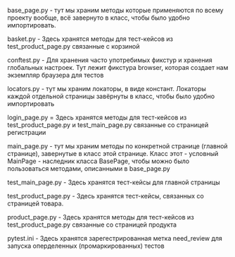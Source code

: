 base_page.py - тут мы храним методы которые применяются по всему проекту вообще, всё завернуто в класс, чтобы было удобно импортировать.

basket.py - Здесь хранятся методы для тест-кейсов из test_product_page.py связанные с корзиной

conftest.py -  Для хранения часто употребимых фикстур и хранения глобальных настроек. Тут лежит фикстура browser, которая создает нам экземпляр браузера для тестов

locators.py - тут мы храним локаторы, в виде констант. Локаторы каждой отдельной страницы завёрнуты в класс, чтобы было удобно импортировать

login_page.py = Здесь хранятся методы для тест-кейсов из test_product_page.py и test_main_page.py связанные со страницей регистрации

main_page.py - тут мы храним методы по конкретной странице (главной странице), завернутые в класс этой странице.
Класс этот - условный MainPage - наследник класса BasePage, чтобы можно было пользоваться методами, описанными в base_page.py

test_main_page.py - Здесь хранятся тест-кейсы для главной страницы

test_product_page.py - Здесь хранятся тест-кейсы, связанных со страницей товара.

product_page.py - Здесь хранятся методы для тест-кейсов из test_product_page.py связанные со страницей продукта

pytest.ini - Здесь хранятся зарегестрированная метка need_review для запуска оперделенных (промаркированных) тестов

